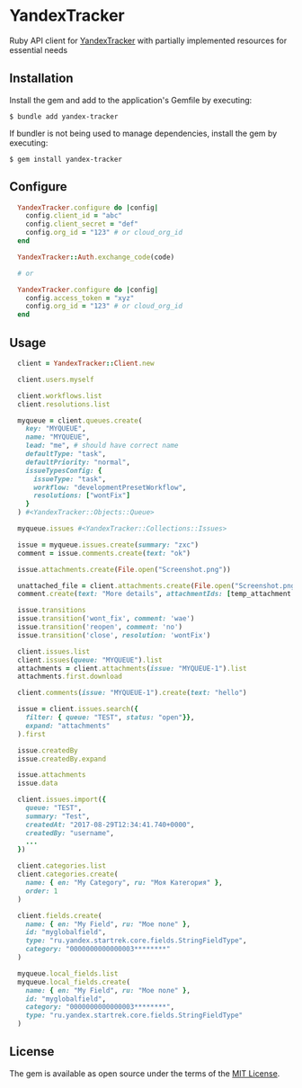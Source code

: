 # YandexTracker

Ruby API client for [YandexTracker](https://yandex.cloud/en-ru/docs/tracker/about-api) with partially implemented resources for essential needs

## Installation

Install the gem and add to the application's Gemfile by executing:

    $ bundle add yandex-tracker

If bundler is not being used to manage dependencies, install the gem by executing:

    $ gem install yandex-tracker

## Configure

```ruby
  YandexTracker.configure do |config|
    config.client_id = "abc"
    config.client_secret = "def"
    config.org_id = "123" # or cloud_org_id
  end

  YandexTracker::Auth.exchange_code(code)

  # or

  YandexTracker.configure do |config|
    config.access_token = "xyz"
    config.org_id = "123" # or cloud_org_id
  end
```

## Usage

```ruby
  client = YandexTracker::Client.new

  client.users.myself

  client.workflows.list
  client.resolutions.list

  myqueue = client.queues.create(
    key: "MYQUEUE",
    name: "MYQUEUE",
    lead: "me", # should have correct name
    defaultType: "task",
    defaultPriority: "normal",
    issueTypesConfig: {
      issueType: "task",
      workflow: "developmentPresetWorkflow",
      resolutions: ["wontFix"]
    }
  ) #<YandexTracker::Objects::Queue>

  myqueue.issues #<YandexTracker::Collections::Issues>

  issue = myqueue.issues.create(summary: "zxc")
  comment = issue.comments.create(text: "ok")

  issue.attachments.create(File.open("Screenshot.png"))

  unattached_file = client.attachments.create(File.open("Screenshot.png"))
  comment.create(text: "More details", attachmentIds: [temp_attachment.id])

  issue.transitions
  issue.transition('wont_fix', comment: 'wae')
  issue.transition('reopen', comment: 'no')
  issue.transition('close', resolution: 'wontFix')

  client.issues.list
  client.issues(queue: "MYQUEUE").list
  attachments = client.attachments(issue: "MYQUEUE-1").list
  attachments.first.download

  client.comments(issue: "MYQUEUE-1").create(text: "hello")

  issue = client.issues.search({
    filter: { queue: "TEST", status: "open"}},
    expand: "attachments"
  ).first

  issue.createdBy
  issue.createdBy.expand

  issue.attachments
  issue.data

  client.issues.import({
    queue: "TEST",
    summary: "Test",
    createdAt: "2017-08-29T12:34:41.740+0000",
    createdBy: "username",
    ...
  })

  client.categories.list
  client.categories.create(
    name: { en: "My Category", ru: "Моя Категория" },
    order: 1
  )

  client.fields.create(
    name: { en: "My Field", ru: "Моe поле" },
    id: "myglobalfield",
    type: "ru.yandex.startrek.core.fields.StringFieldType",
    category: "0000000000000003********"
  )

  myqueue.local_fields.list
  myqueue.local_fields.create(
    name: { en: "My Field", ru: "Моe поле" },
    id: "myglobalfield",
    category: "0000000000000003********",
    type: "ru.yandex.startrek.core.fields.StringFieldType"
  )
```

## License

The gem is available as open source under the terms of the [MIT License](https://opensource.org/licenses/MIT).
